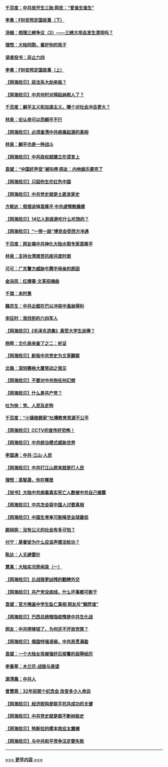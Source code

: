 #### [千百度：中共放开生三胎 网民：“爱谁生谁生”](../pages/nsc993/n12990644.md?t=06011951) 
#### [李勇：FBI安邦定国故事（下）](../pages/nsc993/n12987854.md?t=06011951) 
#### [汤姆：梳理三峡争议（3）——三峡大坝会发生溃坝吗？](../pages/nsc993/n12989806.md?t=06011951) 
#### [理悟：大陆同胞，看好你的孩子](../pages/nsc993/n12989778.md?t=06011951) 
#### [读者投书：非止六四](../pages/nsc993/n12989673.md?t=06011951) 
#### [李勇：FBI安邦定国故事（上）](../pages/nsc993/n12987749.md?t=06011951) 
#### [【网海拾贝】政法系大劫来临？](../pages/nsc993/n12987596.md?t=06011951) 
#### [【网海拾贝】中共何时对得起纳税人了？](../pages/nsc993/n12985578.md?t=06011951) 
#### [千百度：躺平主义和加速主义，哪个对社会冲击更大？](../pages/nsc993/n12985512.md?t=06011951) 
#### [林泉：论认命可以而躺平不行](../pages/nsc993/n12985505.md?t=06011951) 
#### [【网海拾贝】必须查清中共病毒起源的真相](../pages/nsc993/n12984276.md?t=06011951) 
#### [林泉：躺平也是一种战斗](../pages/nsc993/n12984194.md?t=06011951) 
#### [【网海拾贝】中共政权就建立在谎言上](../pages/nsc993/n12981880.md?t=06011951) 
#### [袁斌：“中国好声音”被叫停 网友：内地娱乐要完了](../pages/nsc993/n12981826.md?t=06011951) 
#### [【网海拾贝】只因你生在红色中国](../pages/nsc993/n12979096.md?t=06011951) 
#### [【网海拾贝】中共党史就是土匪发家史](../pages/nsc993/n12976478.md?t=06011951) 
#### [方能达：假借追悼袁隆平 中共虚情散臊腥](../pages/nsc993/n12976396.md?t=06011951) 
#### [【网海拾贝】14亿人到底是吃什么吃饱的？](../pages/nsc993/n12974125.md?t=06011951) 
#### [【网海拾贝】“一带一路”博览会受西方冷遇](../pages/nsc993/n12971787.md?t=06011951) 
#### [千百度：网友揭中共神化大陆水稻专家袁隆平](../pages/nsc993/n12971733.md?t=06011951) 
#### [林泉：支持台湾艰苦抗疫共度时艰](../pages/nsc993/n12971350.md?t=06011951) 
#### [可可：广东警方威胁牛腾宇母亲的原因](../pages/nsc993/n12971100.md?t=06011951) 
#### [金浴凤：红楼春·文革招魂曲](../pages/nsc993/n12970354.md?t=06011951) 
#### [千瑞：末时景](../pages/nsc993/n12970337.md?t=06011951) 
#### [魏京生：中共企图在巴以冲突中渔翁得利](../pages/nsc993/n12970286.md?t=06011951) 
#### [宋征时：我找到的六四军人](../pages/nsc993/n12970213.md?t=06011951) 
#### [【网海拾贝】《毛泽东选集》真受大学生追捧？](../pages/nsc993/n12968779.md?t=06011951) 
#### [杨晖：文化局来查了之二：听证](../pages/nsc993/n12966528.md?t=06011951) 
#### [【网海拾贝】新版中共党史为文革翻案](../pages/nsc993/n12967526.md?t=06011951) 
#### [北隐：深圳赛格大厦晃动之我见](../pages/nsc993/n12967393.md?t=06011951) 
#### [【网海拾贝】不要对中共抱任何幻想](../pages/nsc993/n12965222.md?t=06011951) 
#### [【网海拾贝】什么是共产党？](../pages/nsc993/n12962781.md?t=06011951) 
#### [吐为快：党、人民及走狗](../pages/nsc993/n12962747.md?t=06011951) 
#### [千百度：“小镇做题家”吐槽教育资源不公平](../pages/nsc993/n12962705.md?t=06011951) 
#### [【网海拾贝】CCTV的宣传好恐怖！](../pages/nsc993/n12959984.md?t=06011951) 
#### [【网海拾贝】中共统治模式威胁世界](../pages/nsc993/n12957622.md?t=06011951) 
#### [李国涛：中共‧江山‧人民](../pages/nsc993/n12957502.md?t=06011951) 
#### [【网海拾贝】中共打江山原来就是打人民](../pages/nsc993/n12954345.md?t=06011951) 
#### [理悟：高智晟，你在哪里](../pages/nsc993/n12953115.md?t=06011951) 
#### [【投书】大陆中共病毒真实死亡人数被中共自己揭露](../pages/nsc993/n12953050.md?t=06011951) 
#### [【网海拾贝】中共怎会容中国人讨要真相](../pages/nsc993/n12952161.md?t=06011951) 
#### [【网海拾贝】中国生育率可能降至全球最低](../pages/nsc993/n12948793.md?t=06011951) 
#### [颜纯钩：没有公义的社会有多可怕？](../pages/nsc993/n12947626.md?t=06011951) 
#### [付宁：基督徒为什么应该声援法轮功？](../pages/nsc993/n12947233.md?t=06011951) 
#### [陈达：人无避雷针](../pages/nsc993/n12947098.md?t=06011951) 
#### [慧真：大陆实况奇闻录（一）](../pages/nsc993/n12945811.md?t=06011951) 
#### [【网海拾贝】比战狼更凶残的戳瞎外交](../pages/nsc993/n12945717.md?t=06011951) 
#### [【网海拾贝】共产党没底线，什么坏事都可能干](../pages/nsc993/n12942090.md?t=06011951) 
#### [袁斌：官方掩盖中学生坠亡真相 网友斥“糊弄谁”](../pages/nsc993/n12942029.md?t=06011951) 
#### [【网海拾贝】巴西总统暗指疫情是中共生化战](../pages/nsc993/n12938999.md?t=06011951) 
#### [网友：中共捞够钱了，为何还不开放党禁？](../pages/nsc993/n12938952.md?t=06011951) 
#### [【网海拾贝】俄国恃强凌弱，中共恶贯满盈](../pages/nsc993/n12936626.md?t=06011951) 
#### [袁斌：一个大陆女孩被强奸后报警的屈辱经历](../pages/nsc993/n12936547.md?t=06011951) 
#### [李春草：木兰花·战狼与美谍](../pages/nsc993/n12935995.md?t=06011951) 
#### [源清晨：中共人](../pages/nsc993/n12935589.md?t=06011951) 
#### [曾慧燕：32年前那个纪念会 改变多少人命运](../pages/nsc993/n12934233.md?t=06011951) 
#### [【网海拾贝】经济脱钩是联手抗共成功的关键](../pages/nsc993/n12934176.md?t=06011951) 
#### [【网海拾贝】中共党史就是部不断树敌史](../pages/nsc993/n12932844.md?t=06011951) 
#### [【网海拾贝】特斯拉的模本效应太震撼](../pages/nsc993/n12925626.md?t=06011951) 
#### [【网海拾贝】与中共和平竞争注定要失败](../pages/nsc993/n12923326.md?t=06011951) 

----
#### [ >>> 更早内容 <<< ](../indexes/nsc993-earlier.md)
